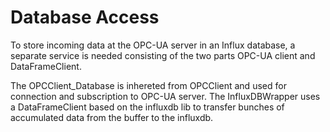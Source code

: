 # Database Access
To store incoming data at the OPC-UA server in an Influx database, a separate service is needed consisting of the two parts OPC-UA client and DataFrameClient.

The OPCClient_Database is inhereted from OPCClient and used for connection and subscription to OPC-UA server.
The InfluxDBWrapper uses a DataFrameClient based on the influxdb lib to transfer bunches of accumulated data from the buffer to the influxdb.

